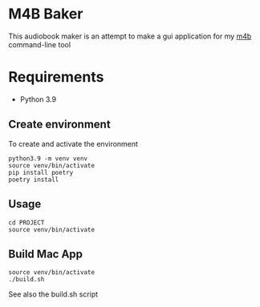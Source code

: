 # M4B Baker

This audiobook maker is an attempt to make a gui application for my [m4b](https://github.com/IvoNet/docker-mediatools/blob/master/bin/m4b) command-line tool


# Requirements

- Python 3.9

## Create environment

To create and activate the environment

```shell
python3.9 -m venv venv
source venv/bin/activate
pip install poetry 
poetry install
```

## Usage

```shell
cd PROJECT
source venv/bin/activate
```

## Build Mac App

```shell
source venv/bin/activate
./build.sh
```

See also the build.sh script
